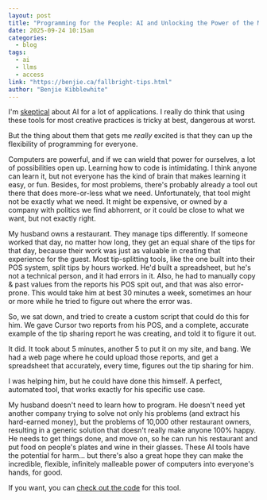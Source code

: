 ```yaml
---
layout: post
title: "Programming for the People: AI and Unlocking the Power of the Machines: Or, A Tip Calculator for the Fallbright Tavern"
date: 2025-09-24 10:15am
categories:
  - blog
tags:
  - ai
  - llms
  - access
link: "https://benjie.ca/fallbright-tips.html"
author: "Benjie Kibblewhite"
---
```


I'm [skeptical](/blog/2025/05/06/ai-its-worth-doing-badly.html) about AI for a lot of applications. I really do think that using these tools for most creative practices is tricky at best, dangerous at worst.

But the thing about them that gets me _really_ excited is that they can up the flexibility of programming for everyone.

Computers are powerful, and if we can wield that power for ourselves, a lot of possibilities open up. Learning how to code is intimidating. I think anyone can learn it, but not everyone has the kind of brain that makes learning it easy, or fun. Besides, for most problems, there's probably already a tool out there that does more-or-less what we need. Unfortunately, that tool might not be exactly what we need. It might be expensive, or owned by a company with politics we find abhorrent, or it could be close to what we want, but not exactly right.

My husband owns a restaurant. They manage tips differently. If someone worked that day, no matter how long, they get an equal share of the tips for that day, because their work was just as valuable in creating that experience for the guest. Most tip-splitting tools, like the one built into their POS system, split tips by hours worked. He'd built a spreadsheet, but he's not a technical person, and it had errors in it. Also, he had to manually copy & past values from the reports his POS spit out, and that was also error-prone. This would take him at best 30 minutes a week, sometimes an hour or more while he tried to figure out where the error was.

So, we sat down, and tried to create a custom script that could do this for him. We gave Cursor two reports from his POS, and a complete, accurate example of the tip sharing report he was creating, and told it to figure it out.

It did. It took about 5 minutes, another 5 to put it on my site, and bang. We had a web page where he could upload those reports, and get a spreadsheet that accurately, every time, figures out the tip sharing for him.

I was helping him, but he could have done this himself. A perfect, automated tool, that works exactly for his specific use case.

My husband doesn't need to learn how to program. He doesn't need yet another company trying to solve not only his problems (and extract his hard-earned money), but the problems of 10,000 other restaurant owners, resulting in a generic solution that doesn't really make anyone 100% happy. He needs to get things done, and move on, so he can run his restaurant and put food on people's plates and wine in their glasses. These AI tools have the potential for harm... but there's also a great hope they can make the incredible, flexible, infinitely malleable power of computers into everyone's hands, for good.

If you want, you can [check out the code](https://github.com/benjiekibblewhite/benjiekibblewhite.github.io/blob/main/unbuilt-pages/fallbright-tips.html) for this tool.
